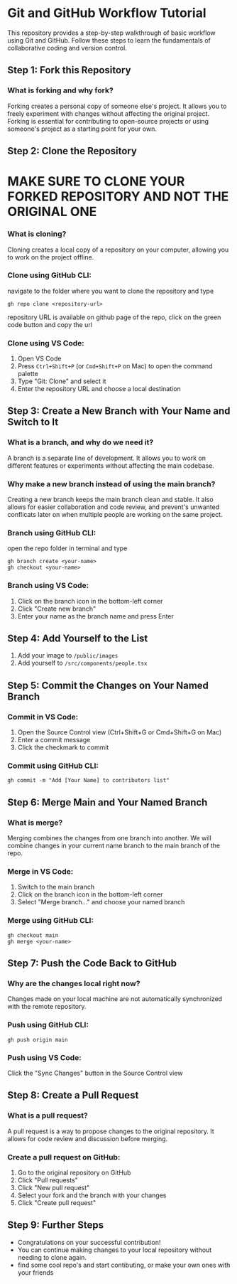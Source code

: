 # Git and GitHub Workflow Tutorial

This repository provides a step-by-step walkthrough of basic workflow using Git and GitHub. Follow these steps to learn the fundamentals of collaborative coding and version control.

## Step 1: Fork this Repository

### What is forking and why fork?
Forking creates a personal copy of someone else's project. It allows you to freely experiment with changes without affecting the original project. Forking is essential for contributing to open-source projects or using someone's project as a starting point for your own.

## Step 2: Clone the Repository

# MAKE SURE TO CLONE YOUR FORKED REPOSITORY AND NOT THE ORIGINAL ONE 

### What is cloning?
Cloning creates a local copy of a repository on your computer, allowing you to work on the project offline.

### Clone using GitHub CLI:
navigate to the folder where you want to clone the repository and type 
```
gh repo clone <repository-url>
```
repository URL is available on github page of the repo, click on the green code button and copy the url 


### Clone using VS Code:
1. Open VS Code
2. Press `Ctrl+Shift+P` (or `Cmd+Shift+P` on Mac) to open the command palette
3. Type "Git: Clone" and select it
4. Enter the repository URL and choose a local destination

## Step 3: Create a New Branch with Your Name and Switch to It

### What is a branch, and why do we need it?
A branch is a separate line of development. It allows you to work on different features or experiments without affecting the main codebase.

### Why make a new branch instead of using the main branch?
Creating a new branch keeps the main branch clean and stable. It also allows for easier collaboration and code review, and prevent's unwanted conflicats later on when multiple people are working on the same project.

### Branch using GitHub CLI:

open the repo folder in terminal and type 
```
gh branch create <your-name>
gh checkout <your-name>
```

### Branch using VS Code:
1. Click on the branch icon in the bottom-left corner
2. Click "Create new branch"
3. Enter your name as the branch name and press Enter

## Step 4: Add Yourself to the List

1. Add your image to `/public/images`
2. Add yourself to `/src/components/people.tsx`

## Step 5: Commit the Changes on Your Named Branch

### Commit in VS Code:
1. Open the Source Control view (Ctrl+Shift+G or Cmd+Shift+G on Mac)
2. Enter a commit message
3. Click the checkmark to commit

### Commit using GitHub CLI:
```
gh commit -m "Add [Your Name] to contributors list"
```

## Step 6: Merge Main and Your Named Branch

### What is merge?
Merging combines the changes from one branch into another. We will combine changes in your current name branch to the main branch of the repo. 

### Merge in VS Code:
1. Switch to the main branch
2. Click on the branch icon in the bottom-left corner
3. Select "Merge branch..." and choose your named branch

### Merge using GitHub CLI:
```
gh checkout main
gh merge <your-name>
```

## Step 7: Push the Code Back to GitHub

### Why are the changes local right now?
Changes made on your local machine are not automatically synchronized with the remote repository.

### Push using GitHub CLI:
```
gh push origin main
```

### Push using VS Code:
Click the "Sync Changes" button in the Source Control view

## Step 8: Create a Pull Request

### What is a pull request?
A pull request is a way to propose changes to the original repository. It allows for code review and discussion before merging.

### Create a pull request on GitHub:
1. Go to the original repository on GitHub
2. Click "Pull requests"
3. Click "New pull request"
4. Select your fork and the branch with your changes
5. Click "Create pull request"

## Step 9: Further Steps

- Congratulations on your successful contribution!
- You can continue making changes to your local repository without needing to clone again.
- find some cool repo's and start contibuting, or make your own ones with your friends 
